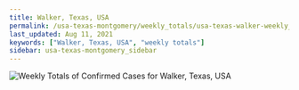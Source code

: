```yaml
---
title: Walker, Texas, USA
permalink: /usa-texas-montgomery/weekly_totals/usa-texas-walker-weekly_totals.html
last_updated: Aug 11, 2021
keywords: ["Walker, Texas, USA", "weekly totals"]
sidebar: usa-texas-montgomery_sidebar
---
```


![Weekly Totals of Confirmed Cases for Walker, Texas, USA](/covid_tracker/images/graphs/usa-texas-walker-weekly_totals_graph.png)
